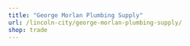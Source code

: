 ```yaml
---
title: "George Morlan Plumbing Supply"
url: /lincoln-city/george-morlan-plumbing-supply/
shop: trade
---
```

